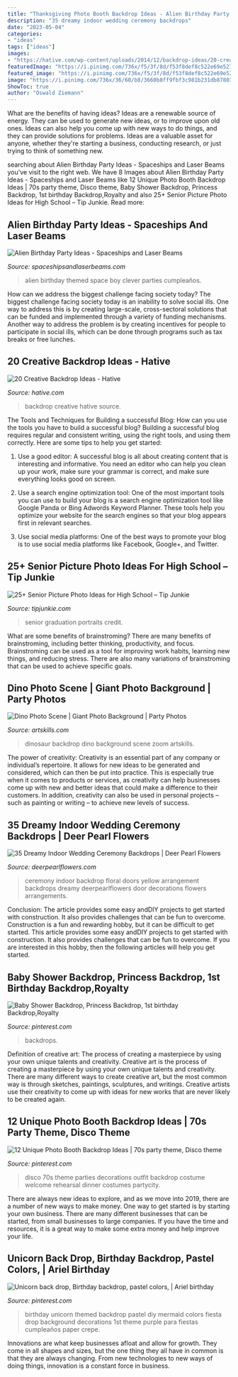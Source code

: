 ```yaml
---
title: "Thanksgiving Photo Booth Backdrop Ideas - Alien Birthday Party Ideas"
description: "35 dreamy indoor wedding ceremony backdrops"
date: "2023-05-04"
categories:
- "ideas"
tags: ["ideas"]
images:
- "https://hative.com/wp-content/uploads/2014/12/backdrop-ideas/20-creative-backdrop-ideas.jpg"
featuredImage: "https://i.pinimg.com/736x/f5/3f/8d/f53f8def8c522e69e5271830549b20ea.jpg"
featured_image: "https://i.pinimg.com/736x/f5/3f/8d/f53f8def8c522e69e5271830549b20ea.jpg"
image: "https://i.pinimg.com/736x/36/60/b8/3660b8ff9fbf3c981b231db878033565.jpg"
ShowToc: true
author: "Oswald Ziemann"
---
```



What are the benefits of having ideas?
Ideas are a renewable source of energy. They can be used to generate new ideas, or to improve upon old ones. Ideas can also help you come up with new ways to do things, and they can provide solutions for problems. Ideas are a valuable asset for anyone, whether they're starting a business, conducting research, or just trying to think of something new.

	

		
searching about Alien Birthday Party Ideas - Spaceships and Laser Beams you've visit to the right web. We have 8 Images about Alien Birthday Party Ideas - Spaceships and Laser Beams like 12 Unique Photo Booth Backdrop Ideas | 70s party theme, Disco theme, Baby Shower Backdrop, Princess Backdrop, 1st birthday Backdrop,Royalty and also 25+ Senior Picture Photo Ideas for High School – Tip Junkie. Read more:
		
    
## Alien Birthday Party Ideas - Spaceships And Laser Beams

<img loading=lazy src="https://spaceshipsandlaserbeams.com/wp-content/uploads/2015/09/alien-birthday-party-ideas-3.jpg" onerror="this.onerror=null;this.src='https://tse1.mm.bing.net/th?id=OIP.l5CraSDKZ_S5z1KSfse9PAHaKl&amp;pid=15.1';" alt="Alien Birthday Party Ideas - Spaceships and Laser Beams">

_Source: spaceshipsandlaserbeams.com_

>alien birthday themed space boy clever parties cumpleaños. 

	

How can we address the biggest challenge facing society today?
The biggest challenge facing society today is an inability to solve social ills. One way to address this is by creating large-scale, cross-sectoral solutions that can be funded and implemented through a variety of funding mechanisms. Another way to address the problem is by creating incentives for people to participate in social ills, which can be done through programs such as tax breaks or free lunches.

    
## 20 Creative Backdrop Ideas - Hative

<img loading=lazy src="https://hative.com/wp-content/uploads/2014/12/backdrop-ideas/20-creative-backdrop-ideas.jpg" onerror="this.onerror=null;this.src='https://tse2.mm.bing.net/th?id=OIP.jiG54fCysxwlLFYdRHCYHQHaLI&amp;pid=15.1';" alt="20 Creative Backdrop Ideas - Hative">

_Source: hative.com_

>backdrop creative hative source. 

	

The Tools and Techniques for Building a successful Blog: How can you use the tools you have to build a successful blog?
Building a successful blog requires regular and consistent writing, using the right tools, and using them correctly. Here are some tips to help you get started:
1. Use a good editor: A successful blog is all about creating content that is interesting and informative. You need an editor who can help you clean up your work, make sure your grammar is correct, and make sure everything looks good on screen.

2. Use a search engine optimization tool: One of the most important tools you can use to build your blog is a search engine optimization tool like Google Panda or Bing Adwords Keyword Planner. These tools help you optimize your website for the search engines so that your blog appears first in relevant searches.

3. Use social media platforms: One of the best ways to promote your blog is to use social media platforms like Facebook, Google+, and Twitter.

    
## 25+ Senior Picture Photo Ideas For High School – Tip Junkie

<img loading=lazy src="https://cdn.tipjunkie.com/wp-content/uploads/cache/13/d7/13d7c7d6a9e2edc1e9648bc277e26e6e.jpg" onerror="this.onerror=null;this.src='https://tse1.mm.bing.net/th?id=OIP.g5e_Rdikjh0Kc-R0-HeDXgHaLI&amp;pid=15.1';" alt="25+ Senior Picture Photo Ideas for High School – Tip Junkie">

_Source: tipjunkie.com_

>senior graduation portraits credit. 

	

What are some benefits of brainstroming?
There are many benefits of brainstroming, including better thinking, productivity, and focus. Brainstroming can be used as a tool for improving work habits, learning new things, and reducing stress. There are also many variations of brainstroming that can be used to achieve specific goals.

    
## Dino Photo Scene | Giant Photo Background | Party Photos

<img loading=lazy src="http://www.artskills.com/UploadedPosterImages/PosterProducts/Zoom/zoom-1-Dino_BannerScene.jpg" onerror="this.onerror=null;this.src='https://tse3.mm.bing.net/th?id=OIP.slkORNtji2I6Cvsl5aC9GAHaJ8&amp;pid=15.1';" alt="Dino Photo Scene | Giant Photo Background | Party Photos">

_Source: artskills.com_

>dinosaur backdrop dino background scene zoom artskills. 

	

The power of creativity:
Creativity is an essential part of any company or individual’s repertoire. It allows for new ideas to be generated and considered, which can then be put into practice. This is especially true when it comes to products or services, as creativity can help businesses come up with new and better ideas that could make a difference to their customers. In addition, creativity can also be used in personal projects – such as painting or writing – to achieve new levels of success.

    
## 35 Dreamy Indoor Wedding Ceremony Backdrops | Deer Pearl Flowers

<img loading=lazy src="http://www.deerpearlflowers.com/wp-content/uploads/2015/07/doors-with-yellow-floral-arrangement-as-a-ceremony-backdrop.jpg" onerror="this.onerror=null;this.src='https://tse1.mm.bing.net/th?id=OIP.fWO3wFR-jX7McwCMg5XBXgHaLI&amp;pid=15.1';" alt="35 Dreamy Indoor Wedding Ceremony Backdrops | Deer Pearl Flowers">

_Source: deerpearlflowers.com_

>ceremony indoor backdrop floral doors yellow arrangement backdrops dreamy deerpearlflowers door decorations flowers arrangements. 

	

Conclusion: The article provides some easy andDIY projects to get started with construction. It also provides challenges that can be fun to overcome.
Construction is a fun and rewarding hobby, but it can be difficult to get started. This article provides some easy andDIY projects to get started with construction. It also provides challenges that can be fun to overcome. If you are interested in this hobby, then the following articles will help you get started.

    
## Baby Shower Backdrop, Princess Backdrop, 1st Birthday Backdrop,Royalty

<img loading=lazy src="https://i.pinimg.com/736x/1d/ed/07/1ded0753c612c536ede7f93502137621.jpg" onerror="this.onerror=null;this.src='https://tse3.mm.bing.net/th?id=OIP.VU1YW_lETXUMnxNvBhD6qAHaHa&amp;pid=15.1';" alt="Baby Shower Backdrop, Princess Backdrop, 1st birthday Backdrop,Royalty">

_Source: pinterest.com_

>backdrops. 

	

Definition of creative art: The process of creating a masterpiece by using your own unique talents and creativity.
Creative art is the process of creating a masterpiece by using your own unique talents and creativity. There are many different ways to create creative art, but the most common way is through sketches, paintings, sculptures, and writings. Creative artists use their creativity to come up with ideas for new works that are never likely to be created again.

    
## 12 Unique Photo Booth Backdrop Ideas | 70s Party Theme, Disco Theme

<img loading=lazy src="https://i.pinimg.com/736x/36/60/b8/3660b8ff9fbf3c981b231db878033565.jpg" onerror="this.onerror=null;this.src='https://tse3.mm.bing.net/th?id=OIP.fNQh8Xzh2E1YNCWQEd3SZAHaLH&amp;pid=15.1';" alt="12 Unique Photo Booth Backdrop Ideas | 70s party theme, Disco theme">

_Source: pinterest.com_

>disco 70s theme parties decorations outfit backdrop costume welcome rehearsal dinner costumes partycity. 

	

There are always new ideas to explore, and as we move into 2019, there are a number of new ways to make money. One way to get started is by starting your own business. There are many different businesses that can be started, from small businesses to large companies. If you have the time and resources, it is a great way to make some extra money and help improve your life.

    
## Unicorn Back Drop, Birthday Backdrop, Pastel Colors, | Ariel Birthday

<img loading=lazy src="https://i.pinimg.com/736x/f5/3f/8d/f53f8def8c522e69e5271830549b20ea.jpg" onerror="this.onerror=null;this.src='https://tse2.mm.bing.net/th?id=OIP.F--5OySlVeH7qOWDXZM0XQHaJ3&amp;pid=15.1';" alt="Unicorn back drop, Birthday backdrop, pastel colors, | Ariel birthday">

_Source: pinterest.com_

>birthday unicorn themed backdrop pastel diy mermaid colors fiesta drop background decorations 1st theme purple para fiestas cumpleaños paper crepe. 

	

Innovations are what keep businesses afloat and allow for growth. They come in all shapes and sizes, but the one thing they all have in common is that they are always changing. From new technologies to new ways of doing things, innovation is a constant force in business.

